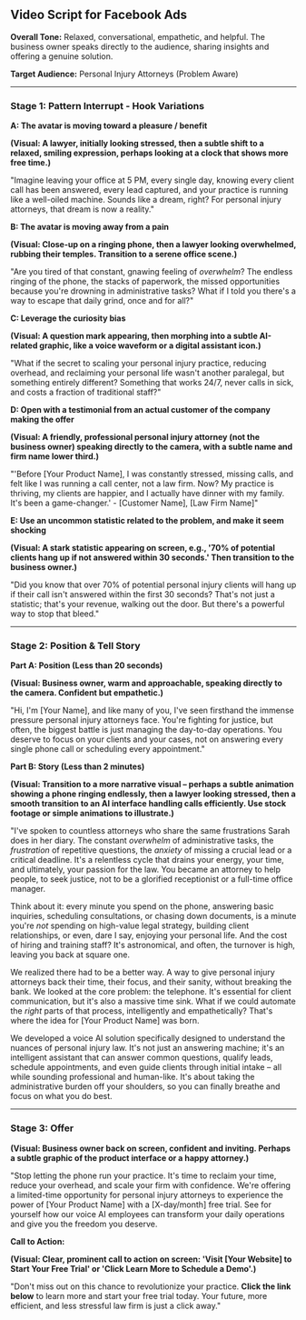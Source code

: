 ## Video Script for Facebook Ads

**Overall Tone:** Relaxed, conversational, empathetic, and helpful. The business owner speaks directly to the audience, sharing insights and offering a genuine solution.

**Target Audience:** Personal Injury Attorneys (Problem Aware)

---

### Stage 1: Pattern Interrupt - Hook Variations

**A: The avatar is moving toward a pleasure / benefit**

**(Visual: A lawyer, initially looking stressed, then a subtle shift to a relaxed, smiling expression, perhaps looking at a clock that shows more free time.)**

"Imagine leaving your office at 5 PM, every single day, knowing every client call has been answered, every lead captured, and your practice is running like a well-oiled machine. Sounds like a dream, right? For personal injury attorneys, that dream is now a reality."

**B: The avatar is moving away from a pain**

**(Visual: Close-up on a ringing phone, then a lawyer looking overwhelmed, rubbing their temples. Transition to a serene office scene.)**

"Are you tired of that constant, gnawing feeling of *overwhelm*? The endless ringing of the phone, the stacks of paperwork, the missed opportunities because you're drowning in administrative tasks? What if I told you there's a way to escape that daily grind, once and for all?"

**C: Leverage the curiosity bias**

**(Visual: A question mark appearing, then morphing into a subtle AI-related graphic, like a voice waveform or a digital assistant icon.)**

"What if the secret to scaling your personal injury practice, reducing overhead, and reclaiming your personal life wasn't another paralegal, but something entirely different? Something that works 24/7, never calls in sick, and costs a fraction of traditional staff?"

**D: Open with a testimonial from an actual customer of the company making the offer**

**(Visual: A friendly, professional personal injury attorney (not the business owner) speaking directly to the camera, with a subtle name and firm name lower third.)**

"'Before [Your Product Name], I was constantly stressed, missing calls, and felt like I was running a call center, not a law firm. Now? My practice is thriving, my clients are happier, and I actually have dinner with my family. It's been a game-changer.' - [Customer Name], [Law Firm Name]"

**E: Use an uncommon statistic related to the problem, and make it seem shocking**

**(Visual: A stark statistic appearing on screen, e.g., '70% of potential clients hang up if not answered within 30 seconds.' Then transition to the business owner.)**

"Did you know that over 70% of potential personal injury clients will hang up if their call isn't answered within the first 30 seconds? That's not just a statistic; that's your revenue, walking out the door. But there's a powerful way to stop that bleed."

---

### Stage 2: Position & Tell Story

**Part A: Position (Less than 20 seconds)**

**(Visual: Business owner, warm and approachable, speaking directly to the camera. Confident but empathetic.)**

"Hi, I'm [Your Name], and like many of you, I've seen firsthand the immense pressure personal injury attorneys face. You're fighting for justice, but often, the biggest battle is just managing the day-to-day operations. You deserve to focus on your clients and your cases, not on answering every single phone call or scheduling every appointment."

**Part B: Story (Less than 2 minutes)**

**(Visual: Transition to a more narrative visual – perhaps a subtle animation showing a phone ringing endlessly, then a lawyer looking stressed, then a smooth transition to an AI interface handling calls efficiently. Use stock footage or simple animations to illustrate.)**

"I've spoken to countless attorneys who share the same frustrations Sarah does in her diary. The constant *overwhelm* of administrative tasks, the *frustration* of repetitive questions, the *anxiety* of missing a crucial lead or a critical deadline. It's a relentless cycle that drains your energy, your time, and ultimately, your passion for the law. You became an attorney to help people, to seek justice, not to be a glorified receptionist or a full-time office manager.

Think about it: every minute you spend on the phone, answering basic inquiries, scheduling consultations, or chasing down documents, is a minute you're *not* spending on high-value legal strategy, building client relationships, or even, dare I say, enjoying your personal life. And the cost of hiring and training staff? It's astronomical, and often, the turnover is high, leaving you back at square one.

We realized there had to be a better way. A way to give personal injury attorneys back their time, their focus, and their sanity, without breaking the bank. We looked at the core problem: the telephone. It's essential for client communication, but it's also a massive time sink. What if we could automate the *right* parts of that process, intelligently and empathetically? That's where the idea for [Your Product Name] was born.

We developed a voice AI solution specifically designed to understand the nuances of personal injury law. It's not just an answering machine; it's an intelligent assistant that can answer common questions, qualify leads, schedule appointments, and even guide clients through initial intake – all while sounding professional and human-like. It's about taking the administrative burden off your shoulders, so you can finally breathe and focus on what you do best.

---

### Stage 3: Offer

**(Visual: Business owner back on screen, confident and inviting. Perhaps a subtle graphic of the product interface or a happy attorney.)**

"Stop letting the phone run your practice. It's time to reclaim your time, reduce your overhead, and scale your firm with confidence. We're offering a limited-time opportunity for personal injury attorneys to experience the power of [Your Product Name] with a [X-day/month] free trial. See for yourself how our voice AI employees can transform your daily operations and give you the freedom you deserve.

**Call to Action:**

**(Visual: Clear, prominent call to action on screen: 'Visit [Your Website] to Start Your Free Trial' or 'Click Learn More to Schedule a Demo'.)**

"Don't miss out on this chance to revolutionize your practice. **Click the link below** to learn more and start your free trial today. Your future, more efficient, and less stressful law firm is just a click away."


